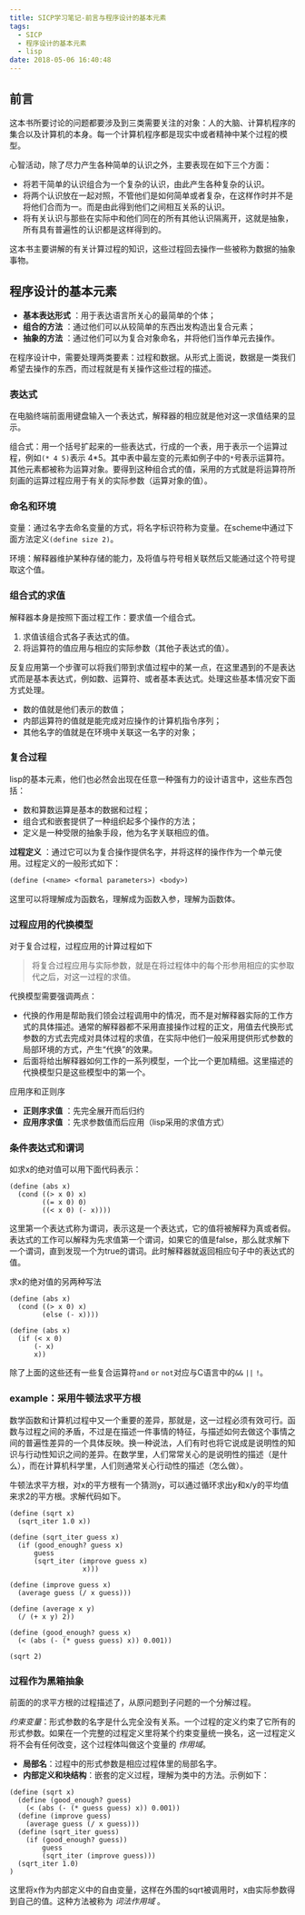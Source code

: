 ```yaml
---
title: SICP学习笔记-前言与程序设计的基本元素
tags:
  - SICP
  - 程序设计的基本元素
  - lisp
date: 2018-05-06 16:40:48
---
```



## 前言

这本书所要讨论的问题都要涉及到三类需要关注的对象：人的大脑、计算机程序的集合以及计算机的本身。每一个计算机程序都是现实中或者精神中某个过程的模型。

心智活动，除了尽力产生各种简单的认识之外，主要表现在如下三个方面：
  * 将若干简单的认识组合为一个复杂的认识，由此产生各种复杂的认识。
  * 将两个认识放在一起对照，不管他们是如何简单或者复杂，在这样作时并不是将他们合而为一。而是由此得到他们之间相互关系的认识。
  * 将有关认识与那些在实际中和他们同在的所有其他认识隔离开，这就是抽象，所有具有普遍性的认识都是这样得到的。

<!--more-->

这本书主要讲解的有关计算过程的知识，这些过程回去操作一些被称为数据的抽象事物。

## 程序设计的基本元素

  * **基本表达形式** ：用于表达语言所关心的最简单的个体；
  * **组合的方法** ：通过他们可以从较简单的东西出发构造出复合元素；
  * **抽象的方法** ：通过他们可以为复合对象命名，并将他们当作单元去操作。

在程序设计中，需要处理两类要素：过程和数据。从形式上面说，数据是一类我们希望去操作的东西，而过程就是有关操作这些过程的描述。

### 表达式

在电脑终端前面用键盘输入一个表达式，解释器的相应就是他对这一求值结果的显示。


组合式：用一个括号扩起来的一些表达式，行成的一个表，用于表示一个运算过程，例如`(* 4 5)`表示 4*5。其中表中最左变的元素如例子中的`*`号表示运算符。其他元素都被称为运算对象。要得到这种组合式的值，采用的方式就是将运算符所刻画的运算过程应用于有关的实际参数（运算对象的值）。

### 命名和环境

变量：通过名字去命名变量的方式，将名字标识符称为变量。在scheme中通过下面方法定义`(define size 2)`。

环境：解释器维护某种存储的能力，及将值与符号相关联然后又能通过这个符号提取这个值。

### 组合式的求值

解释器本身是按照下面过程工作：要求值一个组合式。

  1. 求值该组合式各子表达式的值。
  2. 将运算符的值应用与相应的实际参数（其他子表达式的值）。

反复应用第一个步骤可以将我们带到求值过程中的某一点，在这里遇到的不是表达式而是基本表达式，例如数、运算符、或者基本表达式。处理这些基本情况安下面方式处理。

  * 数的值就是他们表示的数值；
  * 内部运算符的值就是能完成对应操作的计算机指令序列；
  * 其他名字的值就是在环境中关联这一名字的对象；

### 复合过程

lisp的基本元素，他们也必然会出现在任意一种强有力的设计语言中，这些东西包括：
  * 数和算数运算是基本的数据和过程；
  * 组合式和嵌套提供了一种组织起多个操作的方法；
  * 定义是一种受限的抽象手段，他为名字关联相应的值。

**过程定义** ：通过它可以为复合操作提供名字，并将这样的操作作为一个单元使用。过程定义的一般形式如下：

```lisp
(define (<name> <formal parameters>) <body>)
```

这里可以将<name>理解成为函数名，<formal parameters>理解成为函数入参，<body>理解为函数体。

### 过程应用的代换模型

对于复合过程，过程应用的计算过程如下

  > 将复合过程应用与实际参数，就是在将过程体中的每个形参用相应的实参取代之后，对这一过程的求值。

代换模型需要强调两点：

  * 代换的作用是帮助我们领会过程调用中的情况，而不是对解释器实际的工作方式的具体描述。通常的解释器都不采用直接操作过程的正文，用值去代换形式参数的方式去完成对具体过程的求值，在实际中他们一般采用提供形式参数的局部环境的方式，产生“代换”的效果。
  * 后面将给出解释器如何工作的一系列模型，一个比一个更加精细。这里描述的代换模型只是这些模型中的第一个。

应用序和正则序

  * **正则序求值** ：先完全展开而后归约
  * **应用序求值** ：先求参数值而后应用（lisp采用的求值方式）

### 条件表达式和谓词

如求x的绝对值可以用下面代码表示：
```
(define (abs x)
  (cond ((> x 0) x)
        ((= x 0) 0)
        ((< x 0) (- x))))
```
这里第一个表达式称为谓词，表示这是一个表达式，它的值将被解释为真或者假。表达式的工作可以解释为先求值第一个谓词，如果它的值是false，那么就求解下一个谓词，直到发现一个为true的谓词。此时解释器就返回相应句子中的表达式的值。

求x的绝对值的另两种写法
```
(define (abs x)
  (cond ((> x 0) x)
        (else (- x))))
```

```
(define (abs x)
  (if (< x 0)
      (- x)
      x))
```

除了上面的这些还有一些复合运算符`and` `or` `not`对应与C语言中的`&&` `||` `!`。

### example：采用牛顿法求平方根

数学函数和计算机过程中又一个重要的差异，那就是，这一过程必须有效可行。函数与过程之间的矛盾，不过是在描述一件事情的特征，与描述如何去做这个事情之间的普遍性差异的一个具体反映。换一种说法，人们有时也将它说成是说明性的知识与行动性知识之间的差异。在数学里，人们常常关心的是说明性的描述（是什么），而在计算机科学里，人们则通常关心行动性的描述（怎么做）。

牛顿法求平方根，对x的平方根有一个猜测y，可以通过循环求出y和x/y的平均值来求2的平方根。求解代码如下。

```
(define (sqrt x)
  (sqrt_iter 1.0 x))

(define (sqrt_iter guess x)
  (if (good_enough? guess x)
      guess
      (sqrt_iter (improve guess x)
                  x)))

(define (improve guess x)
  (average guess (/ x guess)))

(define (average x y)
  (/ (+ x y) 2))

(define (good_enough? guess x)
  (< (abs (- (* guess guess) x)) 0.001))

(sqrt 2)
```

### 过程作为黑箱抽象

前面的的求平方根的过程描述了，从原问题到子问题的一个分解过程。

*约束变量*：形式参数的名字是什么完全没有关系。一个过程的定义约束了它所有的形式参数。如果在一个完整的过程定义里将某个约束变量统一换名，这一过程定义将不会有任何改变，这个过程体叫做这个变量的 *作用域*。

  * **局部名**：过程中的形式参数是相应过程体里的局部名字。
  * **内部定义和块结构**：嵌套的定义过程，理解为类中的方法。示例如下：

```
(define (sqrt x)
  (define (good_enough? guess)
    (< (abs (- (* guess guess) x)) 0.001))
  (define (improve guess)
    (average guess (/ x guess)))
  (define (sqrt_iter guess)
    (if (good_enough? guess))
        guess
        (sqrt_iter (improve guess)))
  (sqrt_iter 1.0)
)
```
这里将x作为内部定义中的自由变量，这样在外围的sqrt被调用时，x由实际参数得到自己的值。这种方法被称为 *词法作用域* 。
